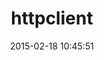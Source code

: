 ---
layout: post
title:  "httpclient"
repo:   "nahi/httpclient"
date:   2015-02-18 10:45:51
gemurl: https://github.com/nahi/httpclient
---